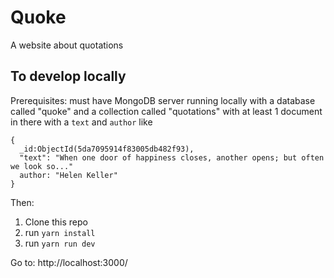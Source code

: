 # Quoke
A website about quotations

## To develop locally

Prerequisites: must have MongoDB server running locally with a database called "quoke" and a collection called "quotations" with at least 1 document in there with a `text` and `author` like

```
{
  _id:ObjectId(5da7095914f83005db482f93),
  "text": "When one door of happiness closes, another opens; but often we look so..."
  author: "Helen Keller"
}
```

Then:

1. Clone this repo
2. run `yarn install`
3. run `yarn run dev`

Go to: http://localhost:3000/
